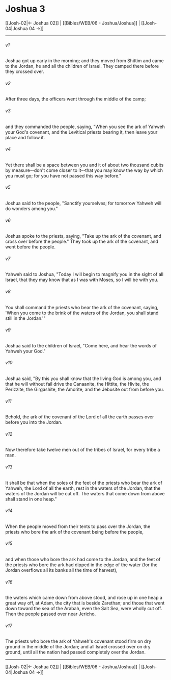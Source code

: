 # Joshua 3

[[Josh-02|← Joshua 02]] | [[Bibles/WEB/06 - Joshua/Joshua]] | [[Josh-04|Joshua 04 →]]
***



###### v1 
Joshua got up early in the morning; and they moved from Shittim and came to the Jordan, he and all the children of Israel. They camped there before they crossed over. 

###### v2 
After three days, the officers went through the middle of the camp; 

###### v3 
and they commanded the people, saying, "When you see the ark of Yahweh your God's covenant, and the Levitical priests bearing it, then leave your place and follow it. 

###### v4 
Yet there shall be a space between you and it of about two thousand cubits by measure--don't come closer to it--that you may know the way by which you must go; for you have not passed this way before." 

###### v5 
Joshua said to the people, "Sanctify yourselves; for tomorrow Yahweh will do wonders among you." 

###### v6 
Joshua spoke to the priests, saying, "Take up the ark of the covenant, and cross over before the people." They took up the ark of the covenant, and went before the people. 

###### v7 
Yahweh said to Joshua, "Today I will begin to magnify you in the sight of all Israel, that they may know that as I was with Moses, so I will be with you. 

###### v8 
You shall command the priests who bear the ark of the covenant, saying, 'When you come to the brink of the waters of the Jordan, you shall stand still in the Jordan.'" 

###### v9 
Joshua said to the children of Israel, "Come here, and hear the words of Yahweh your God." 

###### v10 
Joshua said, "By this you shall know that the living God is among you, and that he will without fail drive the Canaanite, the Hittite, the Hivite, the Perizzite, the Girgashite, the Amorite, and the Jebusite out from before you. 

###### v11 
Behold, the ark of the covenant of the Lord of all the earth passes over before you into the Jordan. 

###### v12 
Now therefore take twelve men out of the tribes of Israel, for every tribe a man. 

###### v13 
It shall be that when the soles of the feet of the priests who bear the ark of Yahweh, the Lord of all the earth, rest in the waters of the Jordan, that the waters of the Jordan will be cut off. The waters that come down from above shall stand in one heap." 

###### v14 
When the people moved from their tents to pass over the Jordan, the priests who bore the ark of the covenant being before the people, 

###### v15 
and when those who bore the ark had come to the Jordan, and the feet of the priests who bore the ark had dipped in the edge of the water (for the Jordan overflows all its banks all the time of harvest), 

###### v16 
the waters which came down from above stood, and rose up in one heap a great way off, at Adam, the city that is beside Zarethan; and those that went down toward the sea of the Arabah, even the Salt Sea, were wholly cut off. Then the people passed over near Jericho. 

###### v17 
The priests who bore the ark of Yahweh's covenant stood firm on dry ground in the middle of the Jordan; and all Israel crossed over on dry ground, until all the nation had passed completely over the Jordan.

***
[[Josh-02|← Joshua 02]] | [[Bibles/WEB/06 - Joshua/Joshua]] | [[Josh-04|Joshua 04 →]]
